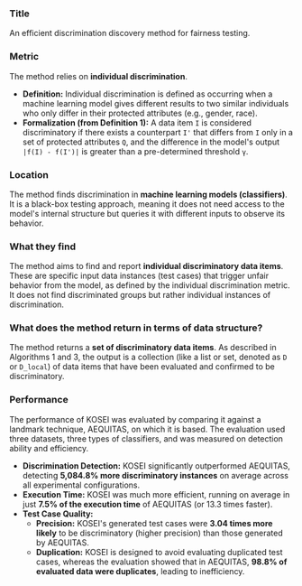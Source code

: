 ### **Title**
An efficient discrimination discovery method for fairness testing.

### **Metric**
The method relies on **individual discrimination**.

*   **Definition:** Individual discrimination is defined as occurring when a machine learning model gives different results to two similar individuals who only differ in their protected attributes (e.g., gender, race).
*   **Formalization (from Definition 1):** A data item `I` is considered discriminatory if there exists a counterpart `I'` that differs from `I` only in a set of protected attributes `Q`, and the difference in the model's output `|f(I) - f(I')|` is greater than a pre-determined threshold `γ`.

### **Location**
The method finds discrimination in **machine learning models (classifiers)**. It is a black-box testing approach, meaning it does not need access to the model's internal structure but queries it with different inputs to observe its behavior.

### **What they find**
The method aims to find and report **individual discriminatory data items**. These are specific input data instances (test cases) that trigger unfair behavior from the model, as defined by the individual discrimination metric. It does not find discriminated groups but rather individual instances of discrimination.

### **What does the method return in terms of data structure?**
The method returns a **set of discriminatory data items**. As described in Algorithms 1 and 3, the output is a collection (like a list or set, denoted as `D` or `D_local`) of data items that have been evaluated and confirmed to be discriminatory.

### **Performance**
The performance of KOSEI was evaluated by comparing it against a landmark technique, AEQUITAS, on which it is based. The evaluation used three datasets, three types of classifiers, and was measured on detection ability and efficiency.

*   **Discrimination Detection:** KOSEI significantly outperformed AEQUITAS, detecting **5,084.8% more discriminatory instances** on average across all experimental configurations.
*   **Execution Time:** KOSEI was much more efficient, running on average in just **7.5% of the execution time** of AEQUITAS (or 13.3 times faster).
*   **Test Case Quality:**
    *   **Precision:** KOSEI's generated test cases were **3.04 times more likely** to be discriminatory (higher precision) than those generated by AEQUITAS.
    *   **Duplication:** KOSEI is designed to avoid evaluating duplicated test cases, whereas the evaluation showed that in AEQUITAS, **98.8% of evaluated data were duplicates**, leading to inefficiency.